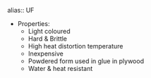 alias:: UF

- Properties:
	- Light coloured
	- Hard & Brittle
	- High heat distortion temperature
	- Inexpensive
	- Powdered form used in glue in plywood
	- Water & heat resistant